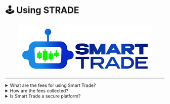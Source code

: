 # 🕹 Using STRADE

<figure><img src="../.gitbook/assets/smartlogo (2).png" alt=""><figcaption></figcaption></figure>

***

<details>

<summary>What are the fees for using Smart Trade?</summary>

\->Transactions through the Smart Trade platform incur a default fee of 0.5%.

\-> If you possess a minimum of 18 Smart Trade tokens (STRADE) and have linked your wallet to the platform, you will benefit from a 15% fee reduction.&#x20;

\-> If your initial interaction with Smart Trade occurred via a referral link, an additional fee discount of 11% will be applied.

</details>

<details>

<summary>How are the fees collected?</summary>

\-> Whenever you engage in trades on the Smart Trade platform, the trading wallets interface with the Smart Trade router contract. If you're purchasing a cryptocurrency, the router contract deducts the fee from your input amount in the cryptocurrency you're using.&#x20;

\-> Conversely, if you're selling a cryptocurrency, the fee is subtracted from your output amount in the respective cryptocurrency.

</details>

<details>

<summary>Is Smart Trade a secure platform?</summary>

\-> Private keys are safeguarded through the use of standard industry encryption practices. These keys remain inaccessible to anyone, be it on our servers, databases, or stored on our website. In contrast to centralized exchanges (CEX), Smart Trade users retain control over their private keys associated with the trading wallets created by the platform.&#x20;

\-> You can import these keys into tools like Metamask, granting you complete authority over your funds within Smart Trade whenever you desire. It's always advisable to regard your wallet as a "hot wallet" in terms of security precautions. We're continually enhancing our features to provide enhanced wallet security measures in the future.&#x20;

\-> For instance, we're working on implementing an automated BSC transfer feature that triggers when your balance surpasses a personalized threshold amount.

</details>

